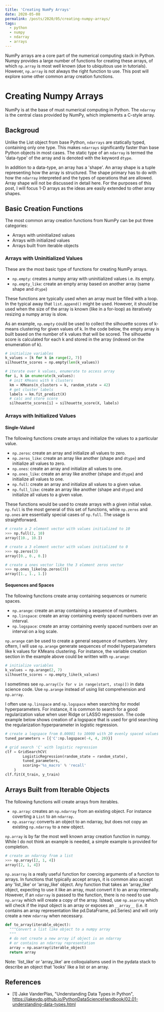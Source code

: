 ```yaml
---
title: 'Creating NumPy Arrays'
date: 2020-05-08
permalink: /posts/2020/05/creating-numpy-arrays/
tags:
  - python
  - numpy
  - ndarray
  - arrays
---
```


NumPy arrays are a core part of the numerical computing stack in Python.
Numpy provides a large number of functions for creating these arrays, 
of which `np.array` is most well known (due to ubiquitous use in tutorials).
However, `np.array` is not always the right function to use.
This post will explore some other common array creation functions.

# Creating Numpy Arrays

NumPy is at the base of must numerical computing in Python.
The `ndarray` is the central class provided by NumPy, which implements a C-style array.

## Backgroud

Unlike the List object from base Python, `ndarrays` are statically typed,
 containing only one type.
This makes `ndarrays` significantly faster than base Python objects in most cases.
The static type of an `ndarray` is termed the 'data-type' of the array and is denoted with the keyword `dtype`. 

In addition to a data-type, an array has a 'shape'.
An array shape is a tuple representing how the array is structured.
The shape primary has to do with how the `ndarray` interpreted and
 the types of operations that are allowed.
Array shape will not be discussed in detail here.
For the purposes of this post, I will focus 1-D arrays as the ideas are easily extended to other array shapes.


## Basic Creation Functions

The most common array creation functions from NumPy can be put three categories: 

* Arrays with uninitialized values
* Arrays with initialized values
* Arrays built from iterable objects

### Arrays with Uninitialized Values

These are the most basic type of functions for creating NumPy arrays.

* `np.empty`: creates a numpy array with uninitialized values i.e. its empty.
* `np.empty_like`: create an empty array based on another array (same shape and `dtype`)

These functions are typically used when an array must be filled with a loop.
In the typical away that `list.append()` might be used.
However, it should be used when the size of the array is known (like in a for-loop) as iteratively resizing a numpy array is slow.

As an example, `np.empty` could be used to collect the silhouette scores of k-means clustering for given values of k.
In the code below, the empty array is built based on the number of k values that will be scored.
The silhouette score is calculated for each k and stored in the array (indexed on the enumeration of k).

```python
# initialize variables
k_values = [k for k in range(2, 7)]
silhouette_scores = np.empty(len(k_values))

# iterate over k values, enumerate to access array
for i, k in enumerate(k_values):
  # init KMeans with k clusters
  km = KMeans(n_clusters = k, random_state = 42)
  # get cluster labels
  labels = km.fit_predict(X)
  # calc and store score
  silhouette_scores[i] = silhouette_score(X, labels)
```

### Arrays with Initialized Values

#### Single-Valued

The following functions create arrays and initialize the values to a particular value.

* `np.zeros`: create an array and initialize all values to zero.
* `np.zeros_like`: create an array like another (shape and `dtype`) and initialize all values to zero.
* `np.ones`: create an array and initialize all values to one.
* `np.ones_like`: create an array like another (shape and `dtype`) and initialize all values to one.
* `np.full`: create an array and initialize all values to a given value.
* `np.full_like`: create an array like another (shape and `dtype`) and initialize all values to a given value.

These functions would be used to create arrays with a given initial value.
`np.full` is the most general of this set of functions,
 while `np.zeros` and `np.ones` are essentially special cases of `np.full`.
The usage is straightforward.

```python
# create a 2 element vector with values initialized to 10
>>> np.full(2, 10)
array([10., 10.])

# create a 3 element vector with values initialized to 0
>>> np.zeros(3)
array([0., 0., 0.])

# create a ones vector like the 3 element zeros vector
>>> np.ones_like(np.zeros(3))
array([1., 1., 1.])
```

#### Sequences and Spaces

The following functions create array containing sequences or numeric spaces.

* `np.arange`: create an array containing a sequence of numbers.
* `np.linspace`: create an array containing evenly spaced numbers over an interval.
* `np.logspace`: create an array containing evenly spaced numbers over an interval on a log scale.

`np.arange` can be used to create a general sequence of numbers.
Very oftern, I will use `np.arange` generate sequences of model hyperparameters like k values for KMeans clustering.
For instance, the variable creation section in the example above could be written with `np.arange`:

```python
# initialize variables
k_values = np.arange(2, 7)
silhouette_scores = np.empty_like(k_values)
```

I sometimes see `np.array([v for v in range(start, stop)])` in data science code.
Use `np.arange` instead of using list comprehension and `np.array`.

I often use `np.linspace` and `np.logspace` when searching for model hyperparameters.
For instance, it is common to search for a good regularization value when user Ridge or LASSO regression.
The code example below shows creation of a logspace that is used for grid searching the regularization hyperparameter in logistic regression.

```python
# create a logspace from 0.00001 to 10000 with 20 evenly spaced values
tuned_parameters = [{'C':np.logspace(-4, 4, 20)}]

# grid search 'C' with logistic regression
clf = GridSearchCV(
        LogisticRegression(random_state = random_state),
        tuned_parameters,
        scoring='%s_macro' % 'recall'
    )
clf.fit(X_train, y_train)
```

## Arrays Built from Iterable Objects

The following functions will create arrays from iterables.

* `np.array`: creates an `np.ndarray` from an existing object. For instance coverting a `List` to an `ndarray`.
* `np.asarray`: converts an object to an ndarray, but does not copy an existing `np.ndarray` to a new object.

`np.array` is by far the most well known array creation function in numpy.
While I do not think an example is needed, a simple example is provided for completion.

```python
# create an ndarray from a list
>>> np.array([2, 1, 4])
array([2, 1, 4])
```

`np.asarray` is a really useful function for coercing arguments of a function to arrays.
In functions that typically accept arrays, it is common also accept any 'list\_like' or 'array\_like' object.
Any function that takes an 'array\_like' object, expecting to use it like an array, must convert it to an array internally.
However, if an `ndarray` is passed to the function, there is no need to use `np.array` which will create a copy of the array.
Istead, use `np.asarray` which will check if the input object is an array or exposes an `__array__` 
 (i.e. it contains an array representation like pd.DataFrame, pd.Series)
 and will only create a new `ndarray` when necessary.

```python
def to_array(iterable_object):
  """Convert a list like object to a numpy array
  """
  # do not create a new array if object is an ndarray
  # or contains an ndarray representation
  array = np.asarray(iterable_object)
  return array

```

Note: 'list\_like' or 'array\_like' are colloquialisms used in the pydata stack to describe an object that 'looks' like a list or an array.

## References

* \[1\] Jake VanderPlas, "Understanding Data Types in Python", https://jakevdp.github.io/PythonDataScienceHandbook/02.01-understanding-data-types.html
